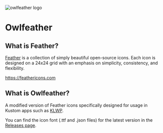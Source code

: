 ![owlfeather logo](https://github.com/nocstra/owlfeather/assets/167856269/3959a6a1-c04d-4fea-bedc-f539723b8d00)

# Owlfeather

## What is Feather?

[Feather](https://github.com/feathericons/feather) is a collection of simply beautiful open-source icons. Each icon is designed on a 24x24 grid with an emphasis on simplicity, consistency, and flexibility.

https://feathericons.com

## What is Owlfeather?

A modified version of Feather icons specifically designed for usage in Kustom apps such as [KLWP](https://play.google.com/store/apps/details?id=org.kustom.wallpaper).

You can find the icon font (.ttf and .json files) for the latest version in the [Releases page](https://github.com/nocstra/owlfeather/releases).
